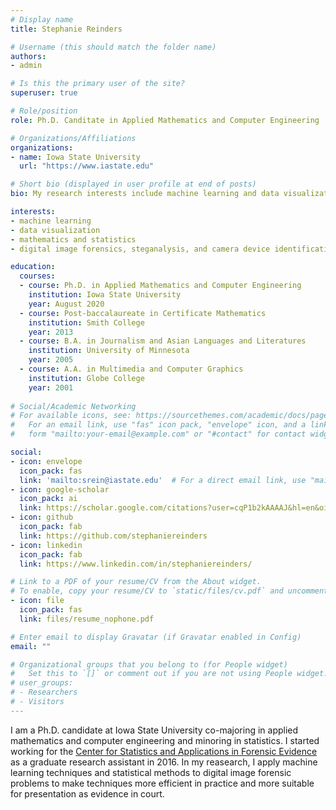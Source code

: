 ```yaml
---
# Display name
title: Stephanie Reinders

# Username (this should match the folder name)
authors:
- admin

# Is this the primary user of the site?
superuser: true

# Role/position
role: Ph.D. Canditate in Applied Mathematics and Computer Engineering

# Organizations/Affiliations
organizations:
- name: Iowa State University
  url: "https://www.iastate.edu"

# Short bio (displayed in user profile at end of posts)
bio: My research interests include machine learning and data visualization.

interests:
- machine learning
- data visualization
- mathematics and statistics
- digital image forensics, steganalysis, and camera device identification

education:
  courses:
  - course: Ph.D. in Applied Mathematics and Computer Engineering
    institution: Iowa State University
    year: August 2020
  - course: Post-baccalaureate in Certificate Mathematics                       
    institution: Smith College
    year: 2013
  - course: B.A. in Journalism and Asian Languages and Literatures              
    institution: University of Minnesota
    year: 2005
  - course: A.A. in Multimedia and Computer Graphics                 
    institution: Globe College
    year: 2001
    
# Social/Academic Networking
# For available icons, see: https://sourcethemes.com/academic/docs/page-builder/#icons
#   For an email link, use "fas" icon pack, "envelope" icon, and a link in the
#   form "mailto:your-email@example.com" or "#contact" for contact widget.

social:
- icon: envelope
  icon_pack: fas
  link: 'mailto:srein@iastate.edu'  # For a direct email link, use "mailto:test@example.org".
- icon: google-scholar
  icon_pack: ai
  link: https://scholar.google.com/citations?user=cqP1b2kAAAAJ&hl=en&oi=sra
- icon: github
  icon_pack: fab
  link: https://github.com/stephaniereinders
- icon: linkedin
  icon_pack: fab
  link: https://www.linkedin.com/in/stephaniereinders/

# Link to a PDF of your resume/CV from the About widget.
# To enable, copy your resume/CV to `static/files/cv.pdf` and uncomment the lines below.
- icon: file
  icon_pack: fas
  link: files/resume_nophone.pdf

# Enter email to display Gravatar (if Gravatar enabled in Config)
email: ""

# Organizational groups that you belong to (for People widget)
#   Set this to `[]` or comment out if you are not using People widget.
# user_groups:
# - Researchers
# - Visitors
---
```


I am a Ph.D. candidate at Iowa State University co-majoring in applied mathematics and computer engineering and minoring in statistics. I started working for the [Center for Statistics and Applications in Forensic Evidence](https://forensicstats.org) as a graduate research assistant in 2016. In my reasearch, I apply machine learning techniques and statistical methods to digital image forensic problems to make techniques more efficient in practice and more suitable for presentation as evidence in court.

